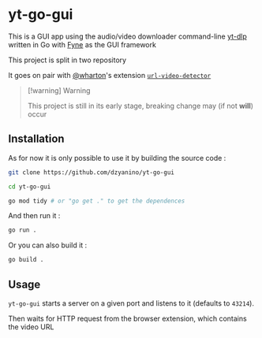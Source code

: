# yt-go-gui

This is a GUI app using the audio/video downloader command-line [yt-dlp](https://github.com/yt-dlp/yt-dlp) written in Go with [Fyne](https://fyne.io/) as the GUI framework

This project is split in two repository

It goes on pair with [@wharton](https://github.com/wharton-git)'s extension [`url-video-detector`](https://github.com/wharton-git/url-video-detector)

> [!warning] Warning
>
> This project is still in its early stage, breaking change may (if not **will**) occur

## Installation

As for now it is only possible to use it by building the source code :

```bash
git clone https://github.com/dzyanino/yt-go-gui

cd yt-go-gui

go mod tidy # or "go get ." to get the dependences
```

And then run it :

```bash
go run .
```

Or you can also build it :

```bash
go build .
```

## Usage

`yt-go-gui` starts a server on a given port and listens to it (defaults to `43214`).

Then waits for HTTP request from the browser extension, which contains the video URL
